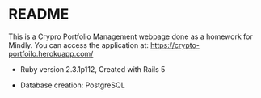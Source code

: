 # README
This is a Crypro Portfolio Management webpage done as a homework for Mindly.
You can access the application at: https://crypto-portfoilo.herokuapp.com/


* Ruby version 2.3.1p112, Created with Rails 5

* Database creation: PostgreSQL

